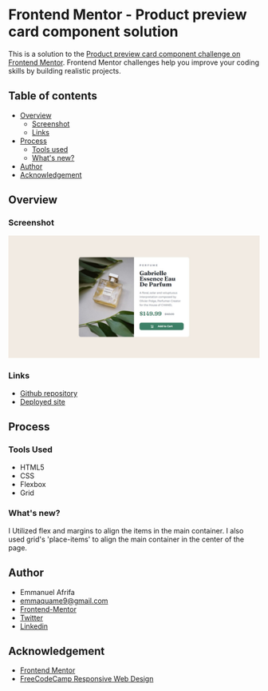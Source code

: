 # Frontend Mentor - Product preview card component solution

This is a solution to the [Product preview card component challenge on Frontend Mentor](https://www.frontendmentor.io/challenges/product-preview-card-component-GO7UmttRfa). Frontend Mentor challenges help you improve your coding skills by building realistic projects. 

## Table of contents
- [Overview](#overview)
    - [Screenshot](#screenshot)
    - [Links](#links)
- [Process](#process)
    - [Tools used](#tools-used)
    - [What's new?](#whats-new)
- [Author](#author)
- [Acknowledgement](#acknowledgement)


## Overview
### Screenshot
![Screenshot of the webpage](./images/Web%20capture_8-5-2023_95522_127.0.0.1.jpeg)

### Links
- [Github repository](#)
- [Deployed site](#)

## Process
### Tools Used
- HTML5
- CSS
- Flexbox
- Grid

### What's new?
I Utilized flex and margins to align the items in the main container. I also used grid's 'place-items' to align the main container in the center of the page.

## Author
- Emmanuel Afrifa
- [emmaquame9@gmail.com](mailto:emmaquame9@gmail.com)
- [Frontend-Mentor](https://www.frontendmentor.io/profile/Emmanuel-Afrifa)
- [Twitter](https://twitter.com/Emma33712365)
- [Linkedin](https://www.linkedin.com/in/emmanuel-afrifa-840674214/)

## Acknowledgement
- [Frontend Mentor](https://www.frontendmentor.io/)
- [FreeCodeCamp Responsive Web Design](https://www.freecodecamp.org/learn/responsive-web-design/)
